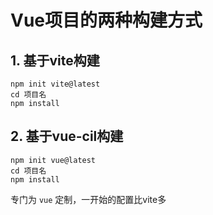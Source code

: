 
# Vue项目的两种构建方式

## 1. **基于vite构建**

```shell
npm init vite@latest
cd 项目名
npm install
```

## 2. **基于vue-cil构建**

```shell
npm init vue@latest
cd 项目名
npm install
```

专门为 `vue` 定制，一开始的配置比vite多